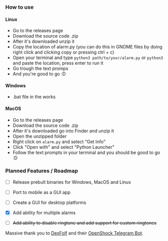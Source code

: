 ### How to use
#### Linux
- Go to the releases page
- Download the source code .zip
- After it's downloaded unzip it
- Copy the location of alarm.py (you can do this in GNOME files by doing right click and clicking copy or pressing ctrl + c)
- Open your terminal and type ```python3 path/to/your/alarm.py``` or ```python3``` and paste the location, press enter to run it
- Go trough the text promps
- And you're good to go :D
#### Windows
- .bat file in the works
#### MacOS
- Go to the releases page
- Download the source code .zip
- After it's downloaded go into Finder and unzip it
- Open the unzipped folder
- Right click on ```alarm.py``` and select “Get Info”
- Click "Open with" and select "Python Launcher"
- Follow the text prompts in your terminal and you should be good to go :D
  
### Planned Features / Roadmap
- [ ] Release prebult binaries for Windows, MacOS and Linux
- [ ] Port to mobile as a GUI app
- [ ] Create a GUI for desktop platforms

- [x] Add ability for multiple alarms
- [ ] ~~Add ability to disable ringtone and add support for custom ringtones~~

Massive thank you to [DexFolf](https://github.com/DexFolf) and their [OpenShock Telegram Bot](https://github.com/DexFolf/OpenShockTelegramBot).
